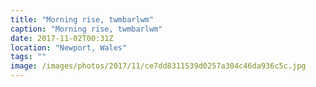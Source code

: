 ```yaml
---
title: "Morning rise, twmbarlwm"
caption: "Morning rise, twmbarlwm"
date: 2017-11-02T00:31Z
location: "Newport, Wales"
tags: ""
image: /images/photos/2017/11/ce7dd8311539d0257a304c46da936c5c.jpg
---
```


